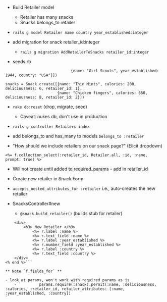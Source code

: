 - Build Retailer model
    - Retailer has many snacks
    - Snacks belongs_to retailer

- `rails g model Retailer name country year_established:integer`

- add migration for snack retailer_id:integer
    - `rails g migration AddRetailerToSnacks retailer_id:integer`

- seeds.rb

```retailers = Retailer.create([{name: "Hostess", year_established: 1929, country: "USA"},
                             {name: "Girl Scouts", year_established: 1944, country: "USA"}])

snacks = Snack.create([{name: "Thin Mints", calories: 200, deliciousness: 6, retailer_id: 1},
                       {name: "Chicken fingers", calories: 650, deliciousness: 8, retailer_id: 2}])
```

- `rake db:reset` (drop, migrate, seed) 
    - Caveat:  nukes db, don't use in production

- `rails g controller Retailers index`

- add belongs_to and has_many to models
```belongs_to :retailer```


- "How should we include retailers on our snack page?" (Elicit dropdown)

```<%= f.collection_select(:retailer_id, Retailer.all, :id, :name, prompt: true) %>```

- Will not create until added to required_params - add in retailer_id

- Create new retailer in Snack Form
- ```accepts_nested_attributes_for :retailer``` i.e., auto-creates the new retailer
- SnacksController#new 
    - `@snack.build_retailer()` (builds stub for retailer)
```<%= f.fields_for :retailer do |r| %>
    <div>
        <h3> New Retailer </h3>
            <%= r.label :name %>
            <%= r.text_field :name %>
            <%= r.label :year_established %>
            <%= r.number_field :year_established %>
            <%= r.label :country %>
            <%= r.text_field :country %>
    </div>
<% end %>```

** Note `f.fields_for` **

- look at params, won't work with required params as is
    - `        params.require(:snack).permit(:name, :deliciousness, :calories, :retailer_id, retailer_attributes: [:name, :year_established, :country])
`